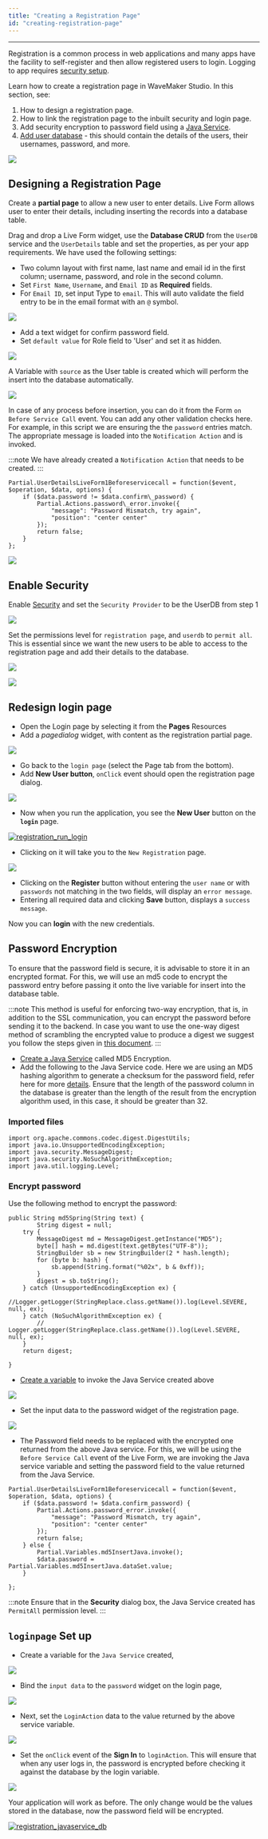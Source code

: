 ```yaml
---
title: "Creating a Registration Page"
id: "creating-registration-page"
---
```

---

Registration is a common process in web applications and many apps have the facility to self-register and then allow registered users to login. Logging to app requires [security setup](/learn/app-development/app-security/app-security). 

Learn how to create a registration page in WaveMaker Studio. In this section, see:

1. How to design a registration page.
2. How to link the registration page to the inbuilt security and login page.
3. Add security encryption to password field using a [Java Service](/learn/app-development/services/java-services/java-service).
4. [Add user database](/learn/app-development/services/database-services/working-with-databases/) - this should contain the details of the users, their usernames, password, and more. 

[![](/learn/assets/registration_database.png)](/learn/assets/registration_database.png)

## Designing a Registration Page 

Create a **partial page** to allow a new user to enter details. Live Form allows user to enter their details, including inserting the records into a database table. 

Drag and drop a Live Form widget, use the **Database CRUD** from the `UserDB` service and the `UserDetails` table and set the properties, as per your app requirements. We have used the following settings:

- Two column layout with first name, last name and email id in the first column; username, password, and role in the second column.
- Set `First Name`, `Username`, and `Email ID` as **Required** fields. 
- For `Email ID`, set input Type to `email`. This will auto validate the field entry to be in the email format with an `@` symbol. 

[![](/learn/assets/registration_email_validation.png)](/learn/assets/registration_email_validation.png)

- Add a text widget for confirm password field.
- Set `default value` for Role field to 'User' and set it as hidden. 
    
[![](/learn/assets/registration_regpage.png)](/learn/assets/registration_regpage.png)

A Variable with `source` as the User table is created which will perform the insert into the database automatically. 

[![](/learn/assets/registration_var_source.png)](/learn/assets/registration_var_source.png)

In case of any process before insertion, you can do it from the Form `on Before Service Call` event. You can add any other validation checks here. For example, in this script we are ensuring the the `password` entries match. The appropriate message is loaded into the `Notification Action` and is invoked. 

:::note
We have already created a `Notification Action` that needs to be created.
:::

```    
Partial.UserDetailsLiveForm1Beforeservicecall = function($event, $operation, $data, options) {
    if ($data.password != $data.confirm\_password) {
        Partial.Actions.password\_error.invoke({
            "message": "Password Mismatch, try again",
            "position": "center center"
        });
        return false;
    }
};
```    
[![](/learn/assets/registration_validation.png)](/learn/assets/registration_validation.png)

## Enable Security

Enable [Security](/learn/app-development/app-security/app-security) and set the `Security Provider` to be the UserDB from step 1 

[![](/learn/assets/registration_security.png)](/learn/assets/registration_security.png)

Set the permissions level for `registration page`, and `userdb` to `permit all`. This is essential since we want the new users to be able to access to the registration page and add their details to the database. 

[![](/learn/assets/registration_security_permission1.png)](/learn/assets/registration_security_permission1.png) 

[![](/learn/assets/registration_security_permission2.png)](/learn/assets/registration_security_permission2.png)

## Redesign login page
- Open the Login page by selecting it from the **Pages** Resources
- Add a _pagedialog_ widget, with content as the registration partial page. 

[![](/learn/assets/registration_dialog.png)](/learn/assets/registration_dialog.png)

- Go back to the `login page` (select the Page tab from the bottom).
- Add **New User button**, `onClick` event should open the registration page dialog. 

[![](/learn/assets/registration_login_button.png)](/learn/assets/registration_login_button.png)

- Now when you run the application, you see the **New User** button on the **`login`** page. 

[![registration_run_login](/learn/assets/registration_run_login.png)](/learn/assets/registration_run_login.png)

- Clicking on it will take you to the `New Registration` page. 

[![](/learn/assets/registration_run_reg.png)](/learn/assets/registration_run_reg.png)

- Clicking on the **Register** button without entering the `user name` or with `passwords` not matching in the two fields, will display an `error message`.
- Entering all required data and clicking **Save** button, displays a `success message`.

Now you can **login** with the new credentials.

## Password Encryption

To ensure that the password field is secure, it is advisable to store it in an encrypted format. For this, we will use an md5 code to encrypt the password entry before passing it onto the live variable for insert into the database table.

:::note
This method is useful for enforcing two-way encryption, that is, in addition to the SSL communication, you can encrypt the password before sending it to the backend. In case you want to use the one-way digest method of scrambling the encrypted value to produce a digest we suggest you follow the steps given in [this document](/learn/how-tos/support-password-encryption/).
:::

- [Create a Java Service](app-development/services/java-services/java-service/) called MD5 Encryption.
- Add the following to the Java Service code. Here we are using an MD5 hashing algorithm to generate a checksum for the password field, refer here for more [details](http://www.mkyong.com/java/java-md5-hashing-example/). Ensure that the length of the password column in the database is greater than the length of the result from the encryption algorithm used, in this case, it should be greater than 32. 

### Imported files

```    
import org.apache.commons.codec.digest.DigestUtils;
import java.io.UnsupportedEncodingException;
import java.security.MessageDigest;
import java.security.NoSuchAlgorithmException;
import java.util.logging.Level;
```
### Encrypt password 

Use the following method to encrypt the password:
```    
public String md5Spring(String text) {
        String digest = null;
    try {
        MessageDigest md = MessageDigest.getInstance("MD5");
        byte[] hash = md.digest(text.getBytes("UTF-8"));
        StringBuilder sb = new StringBuilder(2 * hash.length);
        for (byte b: hash) {
            sb.append(String.format("%02x", b & 0xff));
        }
        digest = sb.toString();
    } catch (UnsupportedEncodingException ex) {
        //Logger.getLogger(StringReplace.class.getName()).log(Level.SEVERE, null, ex);
    } catch (NoSuchAlgorithmException ex) {
        // Logger.getLogger(StringReplace.class.getName()).log(Level.SEVERE, null, ex);
    }
    return digest;

}
```    
- [Create a variable](/learn/assets/var_sel.png) to invoke the Java Service created above 

[![](/learn/assets/registration_javaservice_var.png)](/learn/assets/registration_javaservice_var.png) 

- Set the input data to the password widget of the registration page. 

[![](/learn/assets/registration_javaservice_data.png)](/learn/assets/registration_javaservice_data.png)

- The Password field needs to be replaced with the encrypted one returned from the above Java service. For this, we will be using the `Before Service Call` event of the Live Form, we are invoking the Java service variable and setting the password field to the value returned from the Java Service.

```    
Partial.UserDetailsLiveForm1Beforeservicecall = function($event, $operation, $data, options) {
    if ($data.password != $data.confirm_password) {
        Partial.Actions.password_error.invoke({
            "message": "Password Mismatch, try again",
            "position": "center center"
        });
        return false;
    } else {
        Partial.Variables.md5InsertJava.invoke();
        $data.password = Partial.Variables.md5InsertJava.dataSet.value;
    }

};
```    
:::note
Ensure that in the **Security** dialog box, the Java Service created has `PermitAll` permission level.
:::

## `loginpage` Set up

- Create a variable for the `Java Service` created, 

[![](/learn/assets/registration_javaservice_login.png)](/learn/assets/registration_javaservice_login.png)

- Bind the `input data` to the `password` widget on the login page, 

[![](/learn/assets/registration_javaservice_login_bind.png)](/learn/assets/registration_javaservice_login_bind.png)

- Next, set the `LoginAction` data to the value returned by the above service variable. 

[![](/learn/assets/registration_javaservice_loginvar.png)](/learn/assets/registration_javaservice_loginvar.png)

- Set the `onClick` event of the **Sign In** to `loginAction`. This will ensure that when any user logs in, the password is encrypted before checking it against the database by the login variable. 

[![](/learn/assets/registration_javaservice_loginbutton.png)](/learn/assets/registration_javaservice_loginbutton.png)

Your application will work as before. The only change would be the values stored in the database, now the password field will be encrypted. 

[![registration_javaservice_db](/learn/assets/registration_javaservice_db.png)](/learn/assets/registration_javaservice_db.png)